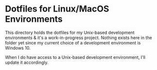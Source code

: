 # Dotfiles for Linux/MacOS Environments

This directory holds the dotfiles for my Unix-based development environments & it's a work-in-progress project. Nothing exists here in the folder yet since my current choice of a development environment is Windows 10.

When I do have access to a Unix-based development environment, I'll update it accordingly.
